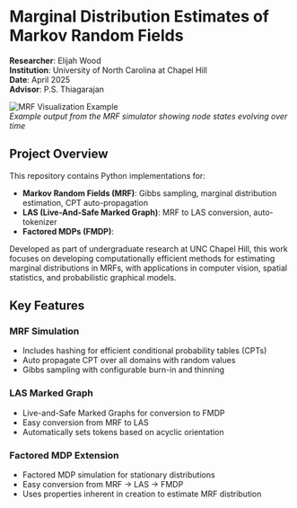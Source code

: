 # Marginal Distribution Estimates of Markov Random Fields

**Researcher**: Elijah Wood    
**Institution**: University of North Carolina at Chapel Hill  
**Date**: April 2025  
**Advisor**: P.S. Thiagarajan  

![MRF Visualization Example](images/mrf_visualization.png)  
*Example output from the MRF simulator showing node states evolving over time*
<!-- TODO: add visualization comparing old methods to new method for sampling-->

## Project Overview

This repository contains Python implementations for:
- **Markov Random Fields (MRF)**: Gibbs sampling, marginal distribution estimation, CPT auto-propagation
- **LAS (Live-And-Safe Marked Graph)**: MRF to LAS conversion, auto-tokenizer
- **Factored MDPs (FMDP)**: 

Developed as part of undergraduate research at UNC Chapel Hill, this work focuses on developing computationally efficient methods for estimating marginal distributions in MRFs, with applications in computer vision, spatial statistics, and probabilistic graphical models.

## Key Features

### MRF Simulation
- Includes hashing for efficient conditional probability tables (CPTs)
- Auto propagate CPT over all domains with random values
- Gibbs sampling with configurable burn-in and thinning

### LAS Marked Graph
- Live-and-Safe Marked Graphs for conversion to FMDP
- Easy conversion from MRF to LAS
- Automatically sets tokens based on acyclic orientation

### Factored MDP Extension
- Factored MDP simulation for stationary distributions
- Easy conversion from MRF -> LAS -> FMDP
- Uses properties inherent in creation to estimate MRF distribution